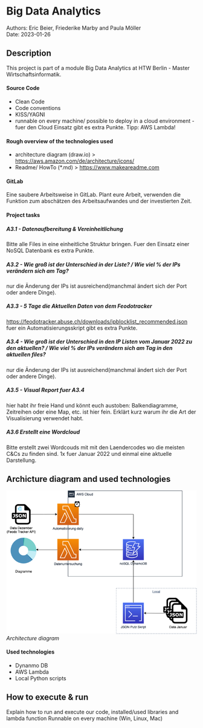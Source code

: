 # Big Data Analytics

Authors: Eric Beier, Friederike Marby and Paula Möller <br>
Date: 2023-01-26

## Description
This project is part of a module Big Data Analytics at HTW Berlin - Master Wirtschaftsinformatik.

#### Source Code <br>
* Clean Code
* Code conventions
* KISS/YAGNI
* runnable on every machine/ possible to deploy in a cloud environment - fuer den Cloud Einsatz gibt es extra Punkte. Tipp: AWS Lambda!

#### Rough overview of the technologies used
* architecture diagram (draw.io) > https://aws.amazon.com/de/architecture/icons/
* Readme/ HowTo (*.md) > https://www.makeareadme.com

#### GitLab
Eine saubere Arbeitsweise in GitLab. Plant eure Arbeit, verwenden die Funktion zum abschätzen des Arbeitsaufwandes und der investierten Zeit.

#### Project tasks
##### A3.1 -  Datenaufbereitung & Vereinheitlichung
Bitte alle Files in eine einheitliche Struktur bringen. Fuer den Einsatz einer NoSQL Datenbank es extra Punkte.

##### A3.2 - Wie groß ist der Unterschied in der Liste? / Wie viel % der IPs verändern sich am Tag?
nur die Änderung der IPs ist ausreichend(manchmal ändert sich der Port oder andere Dinge).

##### A3.3 - 5 Tage die Aktuellen Daten von dem Feodotracker
https://feodotracker.abuse.ch/downloads/ipblocklist_recommended.json
fuer ein Automatisierungsskript gibt es extra Punkte.

##### A3.4 - Wie groß ist der Unterschied in den IP Listen vom Januar 2022 zu den aktuellen? / Wie viel % der IPs verändern sich am Tag in den aktuellen files?
nur die Änderung der IPs ist ausreichend(manchmal ändert sich der Port oder andere Dinge).

##### A3.5 - Visual Report fuer A3.4
hier habt ihr freie Hand und könnt euch austoben: Balkendiagramme, Zeitreihen oder eine Map, etc. ist hier fein. Erklärt kurz warum ihr die Art der Visualisierung verwendet habt.

##### A3.6 Erstellt eine Wordcloud
Bitte erstellt zwei Wordcouds mit mit den Laendercodes wo die meisten C&Cs zu finden sind. 1x fuer Januar 2022 und einmal eine aktuelle Darstellung.

## Archicture diagram and used technologies
![Architecture diagram](/visuals/architecture_diagram.png)*Architecture diagram*

#### Used technologies
* Dynanmo DB
* AWS Lambda
* Local Python scripts

## How to execute & run

Explain how to run and execute our code, installed/used libraries and lambda function
Runnable on every machine (Win, Linux, Mac)